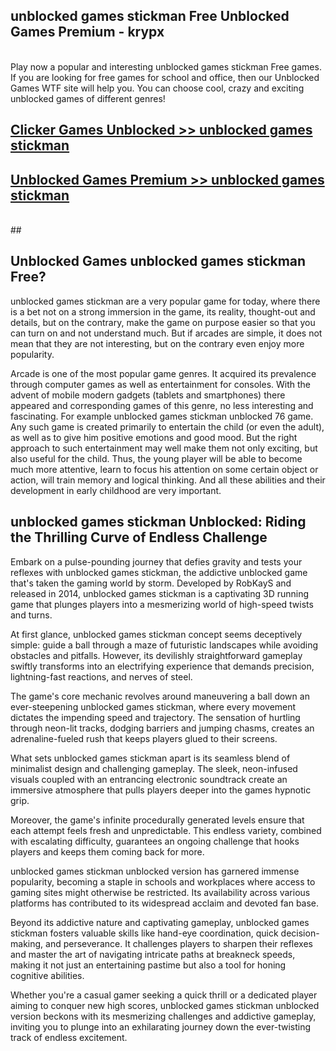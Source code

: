 ## unblocked games stickman Free Unblocked Games Premium - krypx <br>
<br>
Play now a popular and interesting unblocked games stickman Free games. If you are looking for free games for school and office, then our Unblocked Games WTF site will help you. You can choose cool, crazy and exciting unblocked games of different genres!


##  [Clicker Games Unblocked >> unblocked games stickman](http://freeplayer.one?title=unblocked_games_stickman&ref=05)

##  [Unblocked Games Premium >> unblocked games stickman](http://freeplayer.one?title=unblocked_games_stickman&ref=05)
  <br>
  ##



## Unblocked Games unblocked games stickman Free?

unblocked games stickman are a very popular game for today, where there is a bet not on a strong immersion in the game, its reality, thought-out and details, but on the contrary, make the game on purpose easier so that you can turn on and not understand much. But if arcades are simple, it does not mean that they are not interesting, but on the contrary even enjoy more popularity.

Arcade is one of the most popular game genres. It acquired its prevalence through computer games as well as entertainment for consoles. With the advent of mobile modern gadgets (tablets and smartphones) there appeared and corresponding games of this genre, no less interesting and fascinating. For example unblocked games stickman unblocked 76 game. Any such game is created primarily to entertain the child (or even the adult), as well as to give him positive emotions and good mood. But the right approach to such entertainment may well make them not only exciting, but also useful for the child. Thus, the young player will be able to become much more attentive, learn to focus his attention on some certain object or action, will train memory and logical thinking. And all these abilities and their development in early childhood are very important.

##  unblocked games stickman Unblocked: Riding the Thrilling Curve of Endless Challenge

Embark on a pulse-pounding journey that defies gravity and tests your reflexes with unblocked games stickman, the addictive unblocked game that's taken the gaming world by storm. Developed by RobKayS and released in 2014, unblocked games stickman is a captivating 3D running game that plunges players into a mesmerizing world of high-speed twists and turns.

At first glance, unblocked games stickman concept seems deceptively simple: guide a ball through a maze of futuristic landscapes while avoiding obstacles and pitfalls. However, its devilishly straightforward gameplay swiftly transforms into an electrifying experience that demands precision, lightning-fast reactions, and nerves of steel.

The game's core mechanic revolves around maneuvering a ball down an ever-steepening unblocked games stickman, where every movement dictates the impending speed and trajectory. The sensation of hurtling through neon-lit tracks, dodging barriers and jumping chasms, creates an adrenaline-fueled rush that keeps players glued to their screens.

What sets unblocked games stickman apart is its seamless blend of minimalist design and challenging gameplay. The sleek, neon-infused visuals coupled with an entrancing electronic soundtrack create an immersive atmosphere that pulls players deeper into the games hypnotic grip.

Moreover, the game's infinite procedurally generated levels ensure that each attempt feels fresh and unpredictable. This endless variety, combined with escalating difficulty, guarantees an ongoing challenge that hooks players and keeps them coming back for more.

unblocked games stickman unblocked version has garnered immense popularity, becoming a staple in schools and workplaces where access to gaming sites might otherwise be restricted. Its availability across various platforms has contributed to its widespread acclaim and devoted fan base.

Beyond its addictive nature and captivating gameplay, unblocked games stickman fosters valuable skills like hand-eye coordination, quick decision-making, and perseverance. It challenges players to sharpen their reflexes and master the art of navigating intricate paths at breakneck speeds, making it not just an entertaining pastime but also a tool for honing cognitive abilities.

Whether you're a casual gamer seeking a quick thrill or a dedicated player aiming to conquer new high scores, unblocked games stickman unblocked version beckons with its mesmerizing challenges and addictive gameplay, inviting you to plunge into an exhilarating journey down the ever-twisting track of endless excitement.